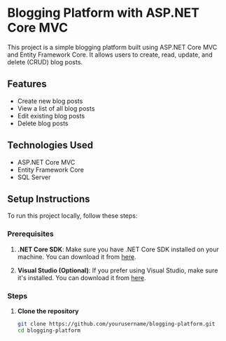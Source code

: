 # Blogging Platform with ASP.NET Core MVC

This project is a simple blogging platform built using ASP.NET Core MVC and Entity Framework Core. It allows users to create, read, update, and delete (CRUD) blog posts.

## Features

- Create new blog posts
- View a list of all blog posts
- Edit existing blog posts
- Delete blog posts

## Technologies Used

- ASP.NET Core MVC
- Entity Framework Core
- SQL Server

## Setup Instructions

To run this project locally, follow these steps:

### Prerequisites

1. **.NET Core SDK**: Make sure you have .NET Core SDK installed on your machine. You can download it from [here](https://dotnet.microsoft.com/download).

2. **Visual Studio (Optional)**: If you prefer using Visual Studio, make sure it's installed. You can download it from [here](https://visualstudio.microsoft.com/downloads/).

### Steps

1. **Clone the repository**

   ```bash
   git clone https://github.com/yourusername/blogging-platform.git
   cd blogging-platform
